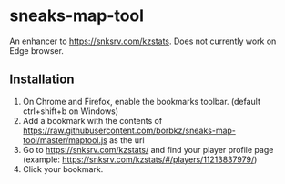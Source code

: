 # sneaks-map-tool
An enhancer to https://snksrv.com/kzstats. Does not currently work on Edge browser.

## Installation
1. On Chrome and Firefox, enable the bookmarks toolbar. (default ctrl+shift+b on Windows)
2. Add a bookmark with the contents of https://raw.githubusercontent.com/borbkz/sneaks-map-tool/master/maptool.js as the url
3. Go to https://snksrv.com/kzstats/ and find your player profile page (example: https://snksrv.com/kzstats/#/players/11213837979/)
4.  Click your bookmark.
